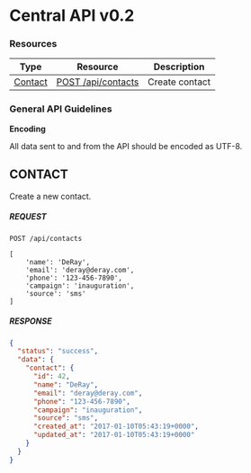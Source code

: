 # Central API v0.2

### Resources

Type                              | Resource                                                                    | Description
----------------------------------|-----------------------------------------------------------------------------|------------
[Contact](#contact)       | [POST /api/contacts](#contact)                                        | Create contact

### General API Guidelines

**Encoding**

All data sent to and from the API should be encoded as UTF-8.

## CONTACT

Create a new contact.

##### REQUEST

```
POST /api/contacts

[
    'name': 'DeRay',
    'email': 'deray@deray.com',
    'phone': '123-456-7890',
    'campaign': 'inauguration',
    'source': 'sms'
]
```

##### RESPONSE

```json
{
  "status": "success",
  "data": {
    "contact": {
      "id": 42,
      "name": "DeRay",
      "email": "deray@deray.com",
      "phone": "123-456-7890",
      "campaign": "inauguration",
      "source": "sms",
      "created_at": "2017-01-10T05:43:19+0000",
      "updated_at": "2017-01-10T05:43:19+0000"
    }
  }
}
```
